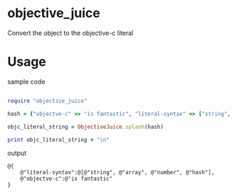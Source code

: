 objective_juice
===============

Convert the object to the objective-c literal


# Usage

sample code
```ruby

require "objective_juice"

hash = {"objectve-c" => "is fantastic", "literal-syntax" => ["string", "array", "number", "hash"]}

objc_literal_string = ObjectiveJuice.splash(hash)

print objc_literal_string + "\n"
```

output
```text
@{
    @"literal-syntax":@[@"string", @"array", @"number", @"hash"],
    @"objectve-c":@"is fantastic"
}

```
